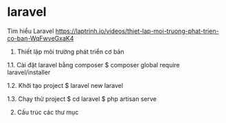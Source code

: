 # laravel
Tìm hiểu Laravel
https://laptrinh.io/videos/thiet-lap-moi-truong-phat-trien-co-ban-WqFwveGxaK4

1. Thiết lập môi trường phát triển cơ bản

1.1. Cài đặt laravel bằng composer
$ composer global require laravel/installer

1.2. Khởi tạo project
$ laravel new laravel

1.3. Chạy thử project
$ cd laravel
$ php artisan serve

2. Cấu trúc các thư mục

